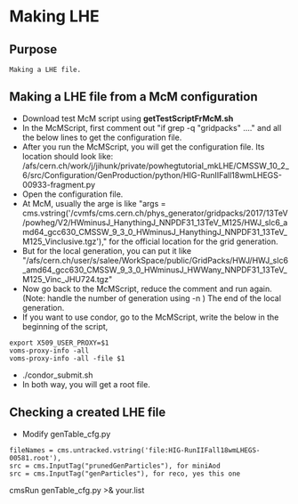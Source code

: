 # Making LHE



## Purpose
```
Making a LHE file.
```

## Making a LHE file from a McM configuration
 * Download test McM script using **getTestScriptFrMcM.sh**
 * In the McMScript, first comment out "if grep -q "gridpacks" ...." and all the below lines to get the configuration file.
 * After you run the McMScript, you will get the configuration file. Its location should look like:
 /afs/cern.ch/work/j/jihunk/private/powhegtutorial_mkLHE/CMSSW_10_2_6/src/Configuration/GenProduction/python/HIG-RunIIFall18wmLHEGS-00933-fragment.py
 * Open the configuration file.
 * At McM, usually the arge is like "args = cms.vstring('/cvmfs/cms.cern.ch/phys_generator/gridpacks/2017/13TeV/powheg/V2/HWminusJ_HanythingJ_NNPDF31_13TeV_M125/HWJ_slc6_amd64_gcc630_CMSSW_9_3_0_HWminusJ_HanythingJ_NNPDF31_13TeV_M125_Vinclusive.tgz')," for the official location for the grid generation.
 * But for the local generation, you can put it like "/afs/cern.ch/user/s/salee/WorkSpace/public/GridPacks/HWJ/HWJ_slc6_amd64_gcc630_CMSSW_9_3_0_HWminusJ_HWWany_NNPDF31_13TeV_M125_Vinc_JHU724.tgz"
 * Now go back to the McMScript, reduce the comment and run again. (Note: handle the number of generation using -n <number>) The end of the local generation.
 * If you want to use condor, go to the McMScript, write the below in the beginning of the script,
 ```
 export X509_USER_PROXY=$1
 voms-proxy-info -all
 voms-proxy-info -all -file $1
 ```
 * ./condor\_submit.sh
 * In both way, you will get a root file.

## Checking a created LHE file
 * Modify genTable_cfg.py 
 ```
 fileNames = cms.untracked.vstring('file:HIG-RunIIFall18wmLHEGS-00581.root'),
 src = cms.InputTag("prunedGenParticles"), for miniAod
 src = cms.InputTag("genParticles"), for reco, yes this one
 ```
 cmsRun genTable\_cfg.py >& your.list



